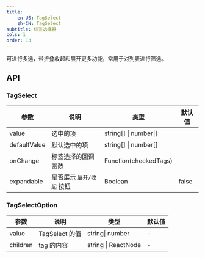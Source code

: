 ```yaml
---
title:
    en-US: TagSelect
    zh-CN: TagSelect
subtitle: 标签选择器
cols: 1
order: 13
---
```


可进行多选，带折叠收起和展开更多功能，常用于对列表进行筛选。

## API

### TagSelect

| 参数         | 说明                      | 类型                  | 默认值 |
| ------------ | ------------------------- | --------------------- | ------ |
| value        | 选中的项                  | string[] \| number[]  |        |
| defaultValue | 默认选中的项              | string[] \| number[]  |        |
| onChange     | 标签选择的回调函数        | Function(checkedTags) |        |
| expandable   | 是否展示 `展开/收起` 按钮 | Boolean               | false  |

### TagSelectOption

| 参数     | 说明           | 类型                | 默认值 |
| -------- | -------------- | ------------------- | ------ |
| value    | TagSelect 的值 | string\| number     | -      |
| children | tag 的内容     | string \| ReactNode | -      |
